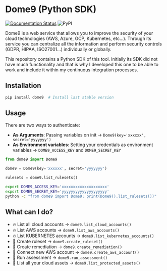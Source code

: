 # Dome9 (Python SDK)

[![Documentation Status](https://readthedocs.org/projects/dome9/badge/?version=latest&style=flat-square)](http://dome9.readthedocs.io/?badge=latest)
![PyPI](https://img.shields.io/pypi/v/dome9?style=flat-square)

Dome9 is a web service that allows you to improve the security of your cloud technologies (AWS, Azure, GCP, Kubernetes, etc...). Through its service you can centralize all the information and perform security controls (GDPR, HIPAA, ISO27001...) individually or globally.

This repository contains a Python SDK of this tool. Initially its SDK did not have much functionality and that is why I developed this one to be able to work and include it within my continuous integration processes.

## Installation

```bash
pip install dome9  # Install last stable version
```

## Usage

There are two ways to authenticate:
* **As Arguments**: Passing variables on init -> `Dome9(key='xxxxxx', secret='yyyyyyy')`
* **As Environment variables**: Setting your credentials as environment variables -> `DOME9_ACCESS_KEY` and `DOME9_SECRET_KEY`


```python
from dome9 import Dome9

dome9 = Dome9(key='xxxxxx', secret='yyyyyyy')

rulesets = dome9.list_rulesets()
```

```bash
export DOME9_ACCESS_KEY='xxxxxxxxxxxxxxxxxxxx'
export DOME9_SECRET_KEY='yyyyyyyyyyyyyyyyyyyy'
python -c "from dome9 import Dome9; print(Dome9().list_rulesets())"
```


## What can I do?

* 🔥 List all cloud accounts -> `dome9.list_cloud_accounts()`
* 🔥 List AWS accounts -> `dome9.list_aws_accounts()`
* 🔥 List KUBERNETES accounts -> `dome9.list_kubernetes_accounts()`
* 🍺 Create ruleset -> `dome9.create_ruleset()`
* 🍺 Create remediation -> `dome9.create_remediation()`
* 🚀 Connect new AWS account -> `dome9.create_aws_account()`
* 🚀 Run assessment -> `dome9.run_assessment()`
* 💖 List all your cloud assets -> `dome9.list_protected_assets()`

